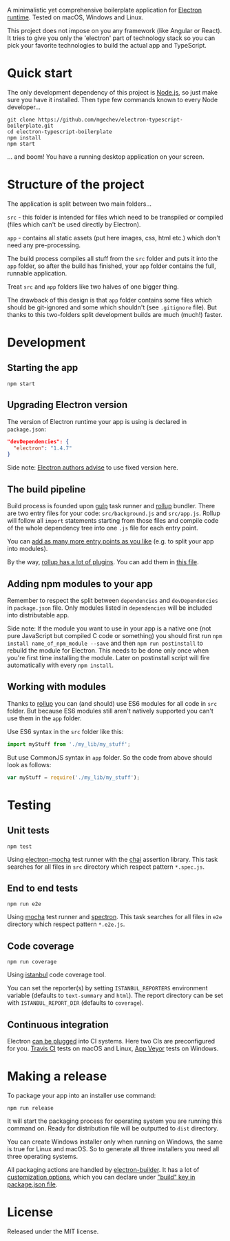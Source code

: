 A minimalistic yet comprehensive boilerplate application for [Electron runtime](http://electron.atom.io). Tested on macOS, Windows and Linux.  

This project does not impose on you any framework (like Angular or React). It tries to give you only the 'electron' part of technology stack so you can pick your favorite technologies to build the actual app and TypeScript.

# Quick start

The only development dependency of this project is [Node.js](https://nodejs.org), so just make sure you have it installed.
Then type few commands known to every Node developer...
```
git clone https://github.com/mgechev/electron-typescript-boilerplate.git
cd electron-typescript-boilerplate
npm install
npm start
```
... and boom! You have a running desktop application on your screen.

# Structure of the project

The application is split between two main folders...

`src` - this folder is intended for files which need to be transpiled or compiled (files which can't be used directly by Electron).

`app` - contains all static assets (put here images, css, html etc.) which don't need any pre-processing.

The build process compiles all stuff from the `src` folder and puts it into the `app` folder, so after the build has finished, your `app` folder contains the full, runnable application.

Treat `src` and `app` folders like two halves of one bigger thing.

The drawback of this design is that `app` folder contains some files which should be git-ignored and some which shouldn't (see `.gitignore` file). But thanks to this two-folders split development builds are much (much!) faster.

# Development

## Starting the app

```
npm start
```

## Upgrading Electron version

The version of Electron runtime your app is using is declared in `package.json`:
```json
"devDependencies": {
  "electron": "1.4.7"
}
```
Side note: [Electron authors advise](http://electron.atom.io/docs/tutorial/electron-versioning/) to use fixed version here.

## The build pipeline

Build process is founded upon [gulp](https://github.com/gulpjs/gulp) task runner and [rollup](https://github.com/rollup/rollup) bundler. There are two entry files for your code: `src/background.js` and `src/app.js`. Rollup will follow all `import` statements starting from those files and compile code of the whole dependency tree into one `.js` file for each entry point.

You can [add as many more entry points as you like](https://github.com/szwacz/electron-boilerplate/blob/master/tasks/build_app.js#L16) (e.g. to split your app into modules).

By the way, [rollup has a lot of plugins](https://github.com/rollup/rollup/wiki/Plugins). You can add them in [this file](https://github.com/szwacz/electron-boilerplate/blob/master/tasks/bundle.js).

## Adding npm modules to your app

Remember to respect the split between `dependencies` and `devDependencies` in `package.json` file. Only modules listed in `dependencies` will be included into distributable app.

Side note: If the module you want to use in your app is a native one (not pure JavaScript but compiled C code or something) you should first  run `npm install name_of_npm_module --save` and then `npm run postinstall` to rebuild the module for Electron. This needs to be done only once when you're first time installing the module. Later on postinstall script will fire automatically with every `npm install`.

## Working with modules

Thanks to [rollup](https://github.com/rollup/rollup) you can (and should) use ES6 modules for all code in `src` folder. But because ES6 modules still aren't natively supported you can't use them in the `app` folder.

Use ES6 syntax in the `src` folder like this:
```js
import myStuff from './my_lib/my_stuff';
```

But use CommonJS syntax in `app` folder. So the code from above should look as follows:
```js
var myStuff = require('./my_lib/my_stuff');
```

# Testing

## Unit tests

```
npm test
```

Using [electron-mocha](https://github.com/jprichardson/electron-mocha) test runner with the [chai](http://chaijs.com/api/assert/) assertion library. This task searches for all files in `src` directory which respect pattern `*.spec.js`.

## End to end tests

```
npm run e2e
```

Using [mocha](https://mochajs.org/) test runner and [spectron](http://electron.atom.io/spectron/). This task searches for all files in `e2e` directory which respect pattern `*.e2e.js`.

## Code coverage

```
npm run coverage
```

Using [istanbul](http://gotwarlost.github.io/istanbul/) code coverage tool.

You can set the reporter(s) by setting `ISTANBUL_REPORTERS` environment variable (defaults to `text-summary` and `html`). The report directory can be set with `ISTANBUL_REPORT_DIR` (defaults to `coverage`).

## Continuous integration

Electron [can be plugged](https://github.com/atom/electron/blob/master/docs/tutorial/testing-on-headless-ci.md) into CI systems. Here two CIs are preconfigured for you. [Travis CI](https://travis-ci.org/) tests on macOS and Linux, [App Veyor](https://www.appveyor.com) tests on Windows.

# Making a release

To package your app into an installer use command:

```
npm run release
```

It will start the packaging process for operating system you are running this command on. Ready for distribution file will be outputted to `dist` directory.

You can create Windows installer only when running on Windows, the same is true for Linux and macOS. So to generate all three installers you need all three operating systems.

All packaging actions are handled by [electron-builder](https://github.com/electron-userland/electron-builder). It has a lot of [customization options](https://github.com/electron-userland/electron-builder/wiki/Options), which you can declare under ["build" key in package.json file](https://github.com/szwacz/electron-boilerplate/blob/master/package.json#L2).

# License

Released under the MIT license.
